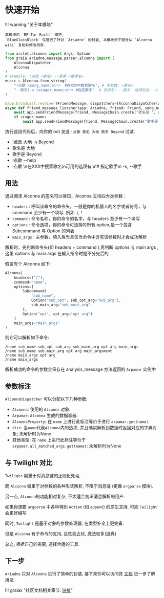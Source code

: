 # 快速开始

!!! warning "关于本模块"

    本模块由 `RF-Tar-Railt` 维护,
    `BlueGlassBlock` 仅进行了针对 `Ariadne` 的封装, 本模块余下部分从 `Alconna wiki` 复制并修改而来.

```python
from arclet.alconna import Args, Option
from graia.ariadne.message.parser.alconna import (
    AlconnaDispatcher,
    Alconna
)
# example: !点歌 <歌名> --歌手 <歌手名>                       
music = Alconna.from_string(
    "!点歌 <song_name:str>  #在XXX中搜索歌名", # 主参数: <歌名>
    "--歌手|-s <singer_name:str> #指定歌手"  # 选项名: --歌手  选项别名: -s  选项参数: <歌手名>   
)

@app.broadcast.receiver(FriendMessage, dispatchers=[AlconnaDispatcher(alconna=music, reply_help=True)])
async def friend_message_listener(app: Ariadne, friend: Friend, song_name: str, singer_name: str):
    await app.sendFriendMessage(friend, MessageChain.create("歌名是 ", song_name))
    if singer_name:
        await app.sendFriendMessage(friend, MessageChain.create("歌手是 ", singer_name))
```

执行这段代码后，向你的 bot 发送 `!点歌 歌名 大地 歌手 Beyond` 试试.

<div>
<ul>
 <li class="chat right">!点歌 大地 -s Beyond</li>
 <li class="chat left">歌名是 大地</li>
 <li class="chat left">歌手是 Beyond</li>
 <li class="chat right">!点歌 --help</li>
 <li class="chat left">!点歌 <song_name>\n在XXX中搜索歌名\n可用的选项有:\n# 指定歌手\n  -s, --歌手 <singer_name></li>
</ul>
</div>

## 用法

通过阅读 Alconna 的签名可以得知，Alconna 支持四大类参数：

-   `headers` : 呼叫该命令的命令头，一般是你的机器人的名字或者符号，与 command 至少有一个填写. 例如: /, !
-   `command` : 命令名称，你的命令的名字，与 headers 至少有一个填写
-   `options` : 命令选项，你的命令可选择的所有 option,是一个包含 Subcommand 与 Option 的列表
-   `main_args` : 主参数，填入后当且仅当命令中含有该参数时才会成功解析

解析时，先判断命令头(即 headers + command ),再判断 options 与 main args , 这里 options 与 main args 在输入指令时是不分先后的

假设有个 Alconna 如下:

```python
Alconna(
    headers=["/"],
    command="name",
    options=[
        Subcommand(
            "sub_name",
            Option("sub_opt", sub_opt_arg="sub_arg"), 
            sub_main_arg="sub_main_arg"
        ),
        Option("opt", opt_arg="opt_arg")
    ]
    main_args="main_args"
)
```

则它可以解析如下命令:

```
/name sub_name sub_opt sub_arg sub_main_arg opt arg main_args
/name sub_name sub_main_arg opt arg main_argument
/name main_args opt arg
/name main_args
```

解析成功的命令的参数会保存在 analysis_message 方法返回的 `Arpamar` 实例中

## 参数标注

`AlconnaDispatcher` 可以分配以下几种参数:

-   `Alconna`: 使用的 `Alconna` 对象.
-   `Arpamar`: `Alconna` 生成的数据容器.
-   `AlconnaProperty`: 在 `name` 上进行此标注等价于进行 `arpamar.get(name)`.
-   `dict`: 当`name`代表`Alconna`内的选项, 并且确实解析到数据时返回对应的字典对象; 未解析时为None
-   其他类型: 在 `name` 上进行此标注等价于`arpamar.all_matched_args.get(name)`; 未解析时为None

## 与 Twilight 对比

`Twilight` 偏重于对消息链的正则化处理,

而 `Alconna` 偏重于对参数的各种形式解析, 不限于消息链 (更像 `argparse` 模块).

另一点, `Alconna`的功能相对复杂, 不太适合初识消息解析的用户.

如果你想要 `argparse` 中各种特别 `Action` (如 `append`) 的原生支持, 可能 `Twilight` 会更好编写.

同时, `Twilight` 是基于对象的参数处理器, 在类型补全上更完备.

但是 `Alconna` 有子命令的支持, 且性能占优, 魔法较多(迫真).

总之, 根据自己的需要, 选择合适的工具.

## 下一步

`Ariadne` 只对 `Alconna` 进行了简单的封装, 接下来你可以访问其 [文档](https://arcletproject.github.io/docs/alconna/tutorial) 进一步了解用法.

!!! graiax "社区文档相关章节: [链接](https://graiax.cn/make_ero_bot/tutorials/6_4_alconna.html)"
